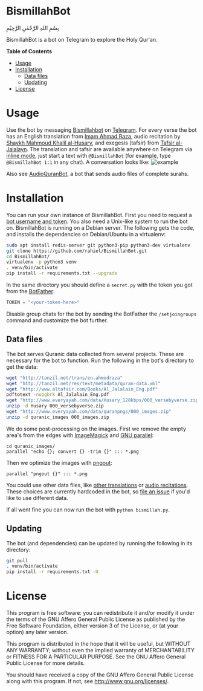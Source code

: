 # BismillahBot

بِسْمِ اللهِ الرَّحْمٰنِ الرَّحِيْمِ

BismillahBot is a bot on Telegram to explore the Holy Qur'an.

<!-- markdown-toc start - Don't edit this section. Run M-x markdown-toc-generate-toc again -->
**Table of Contents**

- [Usage](#usage)
- [Installation](#installation)
    - [Data files](#data-files)
    - [Updating](#updating)
- [License](#license)

<!-- markdown-toc end -->

# Usage

Use the bot by messaging [Bismillahbot][] on [Telegram][]. For every verse the
bot has an English translation from [Imam Ahmad Raza][], audio recitation
by [Shaykh Mahmoud Khalil al-Husary][], and exegesis (tafsir)
from [Tafsir al-Jalalayn][]. The translation and tafsir are available anywhere
on Telegram via [inline mode][], just start a text with `@BismillahBot` (for
example, type `@BismillahBot 1:1` in any chat). A conversation looks like:
![example]

Also see [AudioQuranBot][], a bot that sends audio files of complete surahs.

[BismillahBot]: https://telegram.me/BismillahBot
[Telegram]: https://telegram.org/
[Imam Ahmad Raza]: https://en.wikipedia.org/wiki/Ahmed_Raza_Khan_Barelvi
[Shaykh Mahmoud Khalil al-Husary]: https://en.wikipedia.org/wiki/Mahmoud_Khalil_Al-Hussary
[Tafsir al-Jalalayn]: http://www.altafsir.com/Al-Jalalayn.asp
[inline mode]: https://telegram.org/blog/inline-bots
[example]: https://i.imgur.com/kITXcHz.png "Example conversation"
[AudioQuranBot]: https://github.com/rahiel/AudioQuranBot

# Installation

You can run your own instance of BismillahBot. First you need to request a
[bot username and token](https://core.telegram.org/bots#3-how-do-i-create-a-bot).
You also need a Unix-like system to run the bot on. BismillahBot is running on a
Debian server. The following gets the code, and installs the dependencies on
Debian/Ubuntu in a virtualenv:

```bash
sudo apt install redis-server git python3-pip python3-dev virtualenv
git clone https://github.com/rahiel/BismillahBot.git
cd BismillahBot/
virtualenv -p python3 venv
. venv/bin/activate
pip install -r requirements.txt --upgrade
```

In the same directory you should define a `secret.py` with the token you got
from the [BotFather](https://telegram.me/botfather):

```python
TOKEN = "<your-token-here>"
```

Disable group chats for the bot by sending the BotFather the `/setjoingroups`
command and customize the bot further.

## Data files

The bot serves Quranic data collected from several projects. These are necessary
for the bot to function. Run the following in the bot's directory to get the
data:

```bash
wget "http://tanzil.net/trans/en.ahmedraza"
wget "http://tanzil.net/res/text/metadata/quran-data.xml"
wget "http://www.altafsir.com/Books/Al_Jalalain_Eng.pdf"
pdftotext -nopgbrk Al_Jalalain_Eng.pdf
wget "http://www.everyayah.com/data/Husary_128kbps/000_versebyverse.zip"
unzip -d Husary 000_versebyverse.zip
wget "http://www.everyayah.com/data/quranpngs/000_images.zip"
unzip -d quranic_images 000_images.zip
```

We do some post-processing on the images. First we remove the empty area's from
the edges with [ImageMagick](https://www.imagemagick.org/script/index.php) and
[GNU parallel](https://www.gnu.org/software/parallel/):
``` shell
cd quranic_images/
parallel "echo {}; convert {} -trim {}" ::: *.png
```
Then we optimize the images with [pngout](http://www.jonof.id.au/kenutils):
``` shell
parallel "pngout {}" ::: *.png
```

You could use other data files, like
[other translations](http://tanzil.net/trans/) or
[audio recitations](http://www.everyayah.com/data/status.php). These choices are
currently hardcoded in the bot, so
[file an issue](https://github.com/rahiel/BismillahBot/issues/new) if you'd like
to use different data.

If all went fine you can now run the bot with `python bismillah.py`.

## Updating

The bot (and dependencies) can be updated by running the following in its
directory:

```bash
git pull
. venv/bin/activate
pip install -r requirements.txt -U
```

# License

This program is free software: you can redistribute it and/or modify it under
the terms of the GNU Affero General Public License as published by the Free
Software Foundation, either version 3 of the License, or (at your option) any
later version.

This program is distributed in the hope that it will be useful, but WITHOUT ANY
WARRANTY; without even the implied warranty of MERCHANTABILITY or FITNESS FOR A
PARTICULAR PURPOSE. See the GNU Affero General Public License for more details.

You should have received a copy of the GNU Affero General Public License along
with this program. If not, see <http://www.gnu.org/licenses/>.
